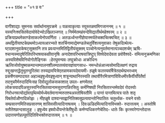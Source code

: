 +++
title = "०१ प्र वः"

+++

वागीशाद्याः सुमनसः सर्वार्थानामुपक्रमे ॥ यन्नत्वाकृत्याः स्युस्तन्नमामिगजाननम् ॥ १ ॥यस्यनिःश्वसितंवेदायोवेदेभ्योऽखिलञ्जगत् ॥ निर्ममेतमहंवन्देविद्यातीर्थमहेश्वरम् ॥ २ ॥प्रक्रियाप्रथमेकाण्डेसाकल्येनोपवर्णिता । अतऊर्ध्वन्तनीज्ञेयास्मर्यतेचक्वचित्क्वचित् ॥ ३ ॥अथद्वितीयाष्टकेप्रथमोऽध्यायआरभ्यते शतर्चिनामाद्येमण्डलेचतुर्विंशत्यनुवाकाः तेषुकदित्थेत्य- ष्टादशानुवाकेषट्सूक्तानि तत्र प्रवःपान्तमितिद्वितीयंसूक्तम् पञ्चोनेत्यनुवर्तमानात्पञ्चदशर्चम् ऋषि- श्चान्यस्मादृषेरितिपरिभाषयाकक्षीवानृषिः अनादेशपरिभाषयात्रिष्टुप् विश्वेदेवादेवता प्रवोवैश्वदे- वमित्यनुक्रमणिका अस्यविशेषविनियोगोलैङ्गिकः ।हेरघुमन्यवः लघुक्रोधाः अक्रोधिनः ऋत्विजोवोयुष्माकम्पान्तम्पालनशीलम्पातव्यंवायज्ञंयागसाध- नमन्धोन्नंआज्यसोमादिलक्षणं रुद्राय रुद्दुःखन्तद्धेतुभूतन्दुरितंवा तस्यद्रावयित्रेएतन्नामकायदेवायमी- ह्ळुषे फलस्यवर्षित्रेतदर्थम्प्रभरध्वम् प्रकर्षेणसम्पादयत अहञ्चइषुध्येवइषुध्यान् शत्रून्याथानिरस्यति तथावीरैरमित्राणांविविधमीरकैर्वीर्योपेतैर्वा तदनुचरैर्मरुदादिभिःसह दिवोद्युलोकसकाशात् उपल- क्षणमेतत् लोकत्रयादपिअसुरस्यनिरसितव्यानामसुराणान्निरसितुः कर्मणिषष्ठी निरसितारन्तमेवदेवं रोदस्योः निरोधनवत्योर्द्यावापृथिव्योर्मध्येवर्तमानान्मरुतश्चअस्तोषिस्तौमि ॥ पान्तं पान्तमित्यत्र पातेः शतृ पिबतेर्वाऔणादिकोझः । मीह्ळुषे दाश्वान्साह्वानितिक्वसुप्रत्ययान्तोनिपातितः चतुर्थ्यक- वचने वसोः सम्प्रसारणमितिसप्रसारणम् शासिवसीत्यादिनाषत्वम् । दिवःऊडिदमित्यादिनाविभक्ते- रुदात्तत्वम् । अस्तोषि स्तौतेश्छान्दसालुङ् । इषुध्येव इषवोधीयन्तेत्रेतीषुधीः कर्मण्यधिकरणेचेतिद- धातेः किः कृत्स्वरेणान्तोदात्तः उदात्तयणोहल्पूर्वादितिविभक्तेरुदात्तत्वम् ॥ १ ॥